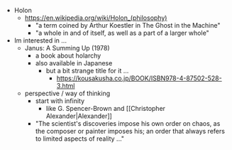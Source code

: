 - Holon
	- https://en.wikipedia.org/wiki/Holon_(philosophy)
		- "a term coined by Arthur Koestler in The Ghost in the Machine"
		- "a whole in and of itself, as well as a part of a larger whole"
- Im interested in ...
	- Janus: A Summing Up (1978)
		- a book about holarchy
		- also available in Japanese
			- but a bit strange title for it ... 
				- https://kousakusha.co.jp/BOOK/ISBN978-4-87502-528-3.html
	- perspective / way of thinking
		- start with infinity
			- like G. Spencer-Brown and [[Christopher Alexander|Alexander]]
		- "The scientist's discoveries impose his own order on chaos, as the composer or painter imposes his; an order that always refers to limited aspects of reality ..."